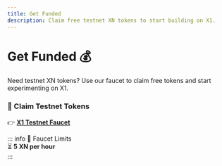 ```yaml
---
title: Get Funded
description: Claim free testnet XN tokens to start building on X1.
---
```


# Get Funded 💰

Need testnet XN tokens? Use our faucet to claim free tokens and start experimenting on X1.

### 🚰 Claim Testnet Tokens
👉 [**X1 Testnet Faucet**](https://faucet.testnet.x1.xyz/)

::: info 🔹 Faucet Limits  
⏳ **5 XN per hour**  
:::  

